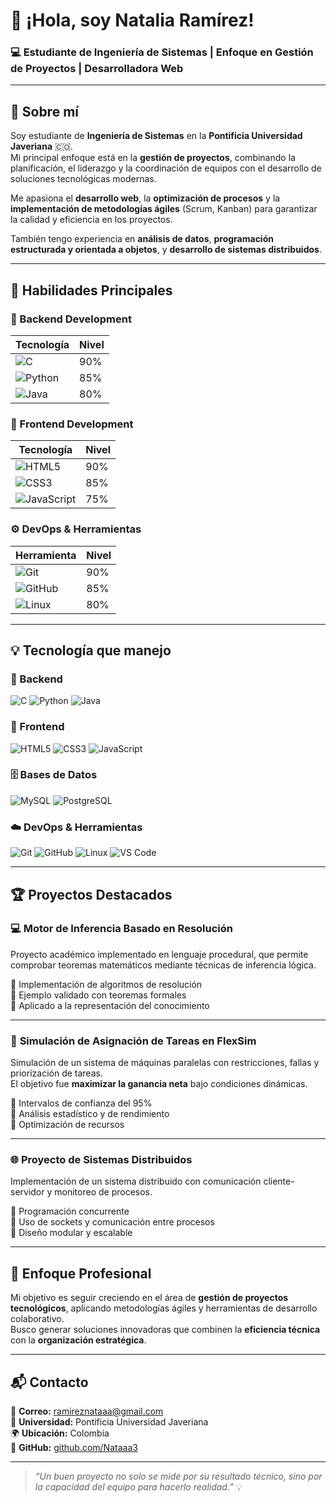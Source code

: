 # 👋 ¡Hola, soy Natalia Ramírez!  
### 💻 Estudiante de Ingeniería de Sistemas | Enfoque en Gestión de Proyectos | Desarrolladora Web  

---

## 🚀 Sobre mí  

Soy estudiante de **Ingeniería de Sistemas** en la **Pontificia Universidad Javeriana** 🇨🇴.  
Mi principal enfoque está en la **gestión de proyectos**, combinando la planificación, el liderazgo y la coordinación de equipos con el desarrollo de soluciones tecnológicas modernas.  

Me apasiona el **desarrollo web**, la **optimización de procesos** y la **implementación de metodologías ágiles** (Scrum, Kanban) para garantizar la calidad y eficiencia en los proyectos.  

También tengo experiencia en **análisis de datos**, **programación estructurada y orientada a objetos**, y **desarrollo de sistemas distribuidos**.  

---

## 🧩 Habilidades Principales  

### 🧱 Backend Development  
| Tecnología | Nivel |
|-------------|--------|
| ![C](https://img.shields.io/badge/C-00599C?style=for-the-badge&logo=c&logoColor=white) | 90% |
| ![Python](https://img.shields.io/badge/Python-3776AB?style=for-the-badge&logo=python&logoColor=white) | 85% |
| ![Java](https://img.shields.io/badge/Java-orange?style=for-the-badge&logo=java&logoColor=white) | 80% |

### 🎨 Frontend Development  
| Tecnología | Nivel |
|-------------|--------|
| ![HTML5](https://img.shields.io/badge/HTML5-E34F26?style=for-the-badge&logo=html5&logoColor=white) | 90% |
| ![CSS3](https://img.shields.io/badge/CSS3-1572B6?style=for-the-badge&logo=css3&logoColor=white) | 85% |
| ![JavaScript](https://img.shields.io/badge/JavaScript-F7DF1E?style=for-the-badge&logo=javascript&logoColor=black) | 75% |

### ⚙️ DevOps & Herramientas  
| Herramienta | Nivel |
|-------------|--------|
| ![Git](https://img.shields.io/badge/Git-F05032?style=for-the-badge&logo=git&logoColor=white) | 90% |
| ![GitHub](https://img.shields.io/badge/GitHub-181717?style=for-the-badge&logo=github&logoColor=white) | 85% |
| ![Linux](https://img.shields.io/badge/Linux-FCC624?style=for-the-badge&logo=linux&logoColor=black) | 80% |

---

## 💡 Tecnología que manejo  

### 🔧 Backend  
![C](https://img.shields.io/badge/C-00599C?style=for-the-badge&logo=c&logoColor=white)
![Python](https://img.shields.io/badge/Python-3776AB?style=for-the-badge&logo=python&logoColor=white)
![Java](https://img.shields.io/badge/Java-orange?style=for-the-badge&logo=java&logoColor=white)

### 🎨 Frontend  
![HTML5](https://img.shields.io/badge/HTML5-E34F26?style=for-the-badge&logo=html5&logoColor=white)
![CSS3](https://img.shields.io/badge/CSS3-1572B6?style=for-the-badge&logo=css3&logoColor=white)
![JavaScript](https://img.shields.io/badge/JavaScript-F7DF1E?style=for-the-badge&logo=javascript&logoColor=black)

### 🗄️ Bases de Datos  
![MySQL](https://img.shields.io/badge/MySQL-4479A1?style=for-the-badge&logo=mysql&logoColor=white)
![PostgreSQL](https://img.shields.io/badge/PostgreSQL-336791?style=for-the-badge&logo=postgresql&logoColor=white)

### ☁️ DevOps & Herramientas  
![Git](https://img.shields.io/badge/Git-F05032?style=for-the-badge&logo=git&logoColor=white)
![GitHub](https://img.shields.io/badge/GitHub-181717?style=for-the-badge&logo=github&logoColor=white)
![Linux](https://img.shields.io/badge/Linux-FCC624?style=for-the-badge&logo=linux&logoColor=black)
![VS Code](https://img.shields.io/badge/VS%20Code-007ACC?style=for-the-badge&logo=visualstudiocode&logoColor=white)

---

## 🏆 Proyectos Destacados  

### 💻 **Motor de Inferencia Basado en Resolución**  
Proyecto académico implementado en lenguaje procedural, que permite comprobar teoremas matemáticos mediante técnicas de inferencia lógica.  

🔹 Implementación de algoritmos de resolución  
🔹 Ejemplo validado con teoremas formales  
🔹 Aplicado a la representación del conocimiento  

---

### 🧠 **Simulación de Asignación de Tareas en FlexSim**  
Simulación de un sistema de máquinas paralelas con restricciones, fallas y priorización de tareas.  
El objetivo fue **maximizar la ganancia neta** bajo condiciones dinámicas.  

🔹 Intervalos de confianza del 95%  
🔹 Análisis estadístico y de rendimiento  
🔹 Optimización de recursos  

---

### 🌐 **Proyecto de Sistemas Distribuidos**  
Implementación de un sistema distribuido con comunicación cliente-servidor y monitoreo de procesos.  

🔹 Programación concurrente  
🔹 Uso de sockets y comunicación entre procesos  
🔹 Diseño modular y escalable  

---

## 🎯 Enfoque Profesional  

Mi objetivo es seguir creciendo en el área de **gestión de proyectos tecnológicos**, aplicando metodologías ágiles y herramientas de desarrollo colaborativo.  
Busco generar soluciones innovadoras que combinen la **eficiencia técnica** con la **organización estratégica**.

---

## 📬 Contacto  

📧 **Correo:** ramireznataaa@gmail.com  
🏫 **Universidad:** Pontificia Universidad Javeriana  
🌍 **Ubicación:** Colombia  
🐙 **GitHub:** [github.com/Nataaa3](https://github.com/Nataaa3)  

---


> _“Un buen proyecto no solo se mide por su resultado técnico, sino por la capacidad del equipo para hacerlo realidad.”_ 💡

